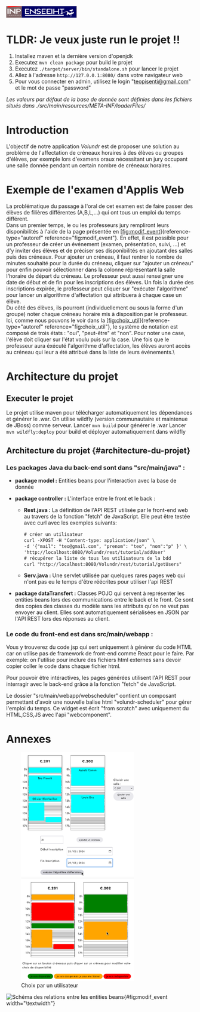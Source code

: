 <img src="rapport/inp_n7.png" style="width:5cm;">

# TLDR: Je veux juste run le projet !!

1. Installez maven et la dernière version d'openjdk
2. Executez `mvn clean package` pour build le projet
3. Executez `./target/server/bin/standalone.sh` pour lancer le projet
4. Allez à l'adresse `http://127.0.0.1:8080/` dans votre navigateur web
5. Pour vous connecter en admin, utilisez le login "teopisenti@gmail.com" et le mot de passe "password"

*Les valeurs par défaut de la base de donnée sont définies dans les fichiers situés dans ./src/main/resources/META-INF/loaderFiles/*

# Introduction

L'objectif de notre application $Volundr$ est de proposer une solution
au problème de l'affectation de créneaux horaires à des élèves ou
groupes d'élèves, par exemple lors d'examens oraux nécessitant un jury
occupant une salle donnée pendant un certain nombre de créneaux
horaires.

# Exemple de l'examen d'Applis Web

La problématique du passage à l'oral de cet examen est de faire passer
des élèves de filières différentes (A,B,L,\...) qui ont tous un emploi
du temps différent.\
Dans un premier temps, le ou les professeurs jury rempliront leurs
disponibilités à l'aide de la page présentée en
[\[fig:modif_event\]](#fig:modif_event){reference-type="autoref"
reference="fig:modif_event"}. En effet, il est possible pour un
professeur de créer un événement (examen, présentation, suivi, \...) et
d'y inviter des élèves et de préciser ses disponibilités en ajoutant des
salles puis des créneaux. Pour ajouter un créneau, il faut rentrer le
nombre de minutes souhaité pour la durée du créneau, cliquer sur
\"ajouter un créneau\" pour enfin pouvoir sélectionner dans la colonne
réprésentant la salle l'horaire de départ du créneau. Le professeur peut
aussi renseigner une date de début et de fin pour les inscriptions des
élèves. Un fois la durée des inscriptions expirée, le professeur peut
cliquer sur \"exécuter l'algorithme\" pour lancer un algorithme
d'affectation qui attribuera à chaque case un élève.\
Du côté des élèves, ils pourront (individuellement ou sous la forme d'un
groupe) noter chaque créneau horaire mis à disposition par le
professeur. Ici, comme nous pouvons le voir dans la
[\[fig:choix_util\]](#fig:choix_util){reference-type="autoref"
reference="fig:choix_util"}, le système de notation est composé de trois
états : \"oui\", \"peut-être\" et \"non\". Pour noter une case, l'élève
doit cliquer sur l'état voulu puis sur la case. Une fois que le
professeur aura éxécuté l'algorithme d'affectation, les élèves auront
accès au créneau qui leur a été attribué dans la liste de leurs
événements.\

# Architecture du projet

## Executer le projet

Le projet utilise maven pour télécharger automatiquement les dépendances
et générer le .war. On utilise wildfly (version communautaire et
maintenue de JBoss) comme serveur. Lancer `mvn build` pour générer le
.war Lancer `mvn wildfly:deploy` pour build et déployer automatiquement
dans wildfly

## Architecture du projet {#architecture-du-projet}

### Les packages Java du back-end sont dans "src/main/java" :

-   **package model :** Entities beans pour l'interaction avec la base
    de donnée

-   **package controller :** L'interface entre le front et le back :

    -   **Rest.java :** La définition de l'API REST utilisée par le
        front-end web au travers de la fonction "fetch" de JavaScript.
        Elle peut être testée avec curl avec les exemples suivants:

            # créer un utilisateur
            curl -XPOST -H "Content-type: application/json" \
            -d '{"mail": "teo@gmail.com", "prenom": "teo", "nom":"p" }' \
            'http://localhost:8080/Volundr/rest/tutorial/addUser'
            # récupérer la liste de tous les utilisateurs de la bdd
            curl "http://localhost:8080/Volundr/rest/tutorial/getUsers"

    -   **Serv.java :** Une servlet utilisée par quelques rares pages
        web qui n'ont pas eu le temps d'être réécrites pour utiliser
        l'api REST

-   **package dataTransfert :** Classes POJO qui servent à représenter
    les entities beans lors des communications entre le back et le
    front. Ce sont des copies des classes du modèle sans les attributs
    qu'on ne veut pas envoyer au client. Elles sont automatiquement
    sérialisées en JSON par l'API REST lors des réponses au client.

### Le code du front-end est dans src/main/webapp :

Vous y trouverez du code jsp qui sert uniquement à générer du code HTML
car on utilise pas de framework de front-end comme React pour le faire.
Par exemple: on l'utilise pour inclure des fichiers html externes sans
devoir copier coller le code dans chaque fichier html.

Pour pouvoir être intéractives, les pages générées utilisent l'API REST
pour interragir avec le back-end grâce à la fonction "fetch" de
JavaScript.

Le dossier "src/main/webapp/webscheduler" contient un composant
permettant d'avoir une nouvelle balise html "volundr-scheduler" pour
gérer l'emploi du temps. Ce widget est écrit "from scratch" avec
uniquement du HTML,CSS,JS avec l'api "webcomponent".

# Annexes

<figure id="fig:choix_util">
<img src="rapport/modif_event.png" style="width:8cm" />
<img src="rapport/choix_creneau.png" style="width:8cm" />
<figcaption>Choix par un utilisateur</figcaption>
</figure>

![Schéma des relations entre les entities
beans](rapport/schema_donnees.png){#fig:modif_event width="\\textwidth"}
